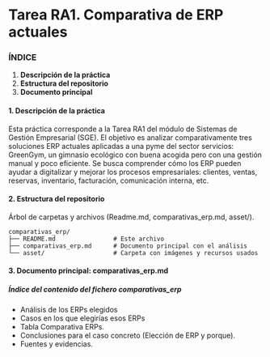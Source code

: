 # Tarea RA1. Comparativa de ERP actuales

### ÍNDICE

1. **Descripción de la práctica**
2. **Estructura del repositorio**
3. **Documento principal**

#### 1. Descripción de la práctica

Esta práctica corresponde a la Tarea RA1 del módulo de Sistemas de Gestión Empresarial (SGE). El objetivo es analizar comparativamente tres soluciones ERP actuales aplicadas a una pyme del sector servicios: GreenGym, un gimnasio ecológico con buena acogida pero con una gestión manual y poco eficiente. Se busca comprender cómo los ERP pueden ayudar a digitalizar y mejorar los procesos empresariales: clientes, ventas, reservas, inventario, facturación, comunicación interna, etc.

#### 2. Estructura del repositorio

Árbol de carpetas y archivos (Readme.md, comparativas_erp.md, asset/).


```
comparativas_erp/
├── README.md                # Este archivo
├── comparativas_erp.md      # Documento principal con el análisis
└── asset/                   # Carpeta con imágenes y recursos usados
```


#### 3. Documento principal: comparativas_erp.md

##### Índice del contenido del fichero comparativas_erp

- Análisis  de los ERPs elegidos
- Casos en los que elegirías esos ERPs
- Tabla Comparativa ERPs.
- Conclusiones para el caso concreto (Elección de ERP y porque).
- Fuentes y evidencias.
